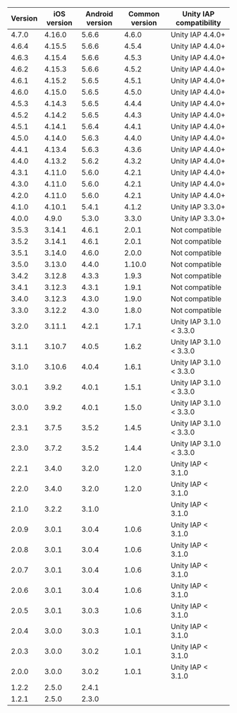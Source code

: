 | Version | iOS version | Android version | Common version | Unity IAP compatibility  |
|---------|-------------|-----------------|----------------|--------------------------|
| 4.7.0 | 4.16.0 | 5.6.6 | 4.6.0 | Unity IAP 4.4.0+ |
| 4.6.4 | 4.15.5 | 5.6.6 | 4.5.4 | Unity IAP 4.4.0+ |
| 4.6.3 | 4.15.4 | 5.6.6 | 4.5.3 | Unity IAP 4.4.0+ |
| 4.6.2 | 4.15.3 | 5.6.6 | 4.5.2 | Unity IAP 4.4.0+ |
| 4.6.1 | 4.15.2 | 5.6.5 | 4.5.1 | Unity IAP 4.4.0+ |
| 4.6.0 | 4.15.0 | 5.6.5 | 4.5.0 | Unity IAP 4.4.0+ |
| 4.5.3 | 4.14.3 | 5.6.5 | 4.4.4 | Unity IAP 4.4.0+ |
| 4.5.2 | 4.14.2 | 5.6.5 | 4.4.3 | Unity IAP 4.4.0+ |
| 4.5.1 | 4.14.1 | 5.6.4 | 4.4.1 | Unity IAP 4.4.0+ |
| 4.5.0 | 4.14.0 | 5.6.3 | 4.4.0 | Unity IAP 4.4.0+ |
| 4.4.1 | 4.13.4 | 5.6.3 | 4.3.6 | Unity IAP 4.4.0+ |
| 4.4.0 | 4.13.2 | 5.6.2 | 4.3.2 | Unity IAP 4.4.0+ |
| 4.3.1 | 4.11.0 | 5.6.0 | 4.2.1 | Unity IAP 4.4.0+ |
| 4.3.0 | 4.11.0 | 5.6.0 | 4.2.1 | Unity IAP 4.4.0+ |
| 4.2.0 | 4.11.0 | 5.6.0 | 4.2.1 | Unity IAP 4.4.0+ |
| 4.1.0   | 4.10.1      | 5.4.1           | 4.1.2          | Unity IAP 3.3.0+         |
| 4.0.0   | 4.9.0       | 5.3.0           | 3.3.0          | Unity IAP 3.3.0+         |
| 3.5.3   | 3.14.1      | 4.6.1           | 2.0.1          | Not compatible           |
| 3.5.2   | 3.14.1      | 4.6.1           | 2.0.1          | Not compatible           |
| 3.5.1   | 3.14.0      | 4.6.0           | 2.0.0          | Not compatible           |
| 3.5.0   | 3.13.0      | 4.4.0           | 1.10.0         | Not compatible           |
| 3.4.2   | 3.12.8      | 4.3.3           | 1.9.3          | Not compatible           |
| 3.4.1   | 3.12.3      | 4.3.1           | 1.9.1          | Not compatible           |
| 3.4.0   | 3.12.3      | 4.3.0           | 1.9.0          | Not compatible           |
| 3.3.0   | 3.12.2      | 4.3.0           | 1.8.0          | Not compatible           |
| 3.2.0   | 3.11.1      | 4.2.1           | 1.7.1          | Unity IAP 3.1.0 < 3.3.0  |
| 3.1.1   | 3.10.7      | 4.0.5           | 1.6.2          | Unity IAP 3.1.0 < 3.3.0  |
| 3.1.0   | 3.10.6      | 4.0.4           | 1.6.1          | Unity IAP 3.1.0 < 3.3.0  |
| 3.0.1   | 3.9.2       | 4.0.1           | 1.5.1          | Unity IAP 3.1.0 < 3.3.0  |
| 3.0.0   | 3.9.2       | 4.0.1           | 1.5.0          | Unity IAP 3.1.0 < 3.3.0  |
| 2.3.1   | 3.7.5       | 3.5.2           | 1.4.5          | Unity IAP 3.1.0 < 3.3.0  |
| 2.3.0   | 3.7.2       | 3.5.2           | 1.4.4          | Unity IAP 3.1.0 < 3.3.0  |
| 2.2.1   | 3.4.0       | 3.2.0           | 1.2.0          | Unity IAP < 3.1.0        |
| 2.2.0   | 3.4.0       | 3.2.0           | 1.2.0          | Unity IAP < 3.1.0        |
| 2.1.0   | 3.2.2       | 3.1.0           |                | Unity IAP < 3.1.0        |
| 2.0.9   | 3.0.1       | 3.0.4           | 1.0.6          | Unity IAP < 3.1.0        |
| 2.0.8   | 3.0.1       | 3.0.4           | 1.0.6          | Unity IAP < 3.1.0        |
| 2.0.7   | 3.0.1       | 3.0.4           | 1.0.6          | Unity IAP < 3.1.0        |
| 2.0.6   | 3.0.1       | 3.0.4           | 1.0.6          | Unity IAP < 3.1.0        |
| 2.0.5   | 3.0.1       | 3.0.3           | 1.0.6          | Unity IAP < 3.1.0        |
| 2.0.4   | 3.0.0       | 3.0.3           | 1.0.1          | Unity IAP < 3.1.0        |
| 2.0.3   | 3.0.0       | 3.0.2           | 1.0.1          | Unity IAP < 3.1.0        |
| 2.0.0   | 3.0.0       | 3.0.2           | 1.0.1          | Unity IAP < 3.1.0        |
| 1.2.2   | 2.5.0       | 2.4.1           |                |                          |
| 1.2.1   | 2.5.0       | 2.3.0           |                |                          |

